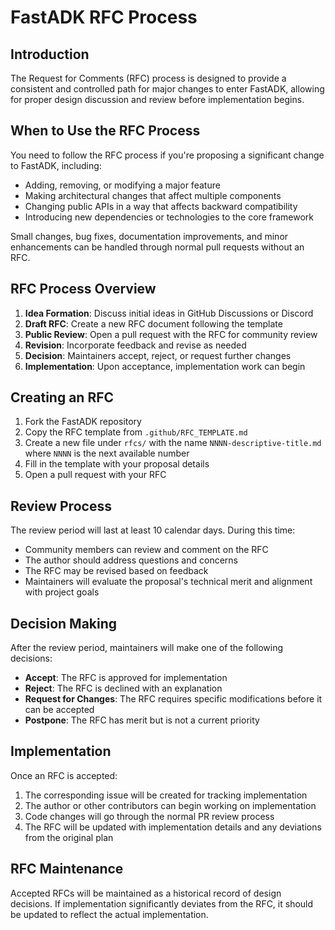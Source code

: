 # FastADK RFC Process

## Introduction

The Request for Comments (RFC) process is designed to provide a consistent and controlled path for major changes to enter FastADK, allowing for proper design discussion and review before implementation begins.

## When to Use the RFC Process

You need to follow the RFC process if you're proposing a significant change to FastADK, including:

- Adding, removing, or modifying a major feature
- Making architectural changes that affect multiple components
- Changing public APIs in a way that affects backward compatibility
- Introducing new dependencies or technologies to the core framework

Small changes, bug fixes, documentation improvements, and minor enhancements can be handled through normal pull requests without an RFC.

## RFC Process Overview

1. **Idea Formation**: Discuss initial ideas in GitHub Discussions or Discord
2. **Draft RFC**: Create a new RFC document following the template
3. **Public Review**: Open a pull request with the RFC for community review
4. **Revision**: Incorporate feedback and revise as needed
5. **Decision**: Maintainers accept, reject, or request further changes
6. **Implementation**: Upon acceptance, implementation work can begin

## Creating an RFC

1. Fork the FastADK repository
2. Copy the RFC template from `.github/RFC_TEMPLATE.md`
3. Create a new file under `rfcs/` with the name `NNNN-descriptive-title.md` where `NNNN` is the next available number
4. Fill in the template with your proposal details
5. Open a pull request with your RFC

## Review Process

The review period will last at least 10 calendar days. During this time:

- Community members can review and comment on the RFC
- The author should address questions and concerns
- The RFC may be revised based on feedback
- Maintainers will evaluate the proposal's technical merit and alignment with project goals

## Decision Making

After the review period, maintainers will make one of the following decisions:

- **Accept**: The RFC is approved for implementation
- **Reject**: The RFC is declined with an explanation
- **Request for Changes**: The RFC requires specific modifications before it can be accepted
- **Postpone**: The RFC has merit but is not a current priority

## Implementation

Once an RFC is accepted:

1. The corresponding issue will be created for tracking implementation
2. The author or other contributors can begin working on implementation
3. Code changes will go through the normal PR review process
4. The RFC will be updated with implementation details and any deviations from the original plan

## RFC Maintenance

Accepted RFCs will be maintained as a historical record of design decisions. If implementation significantly deviates from the RFC, it should be updated to reflect the actual implementation.
